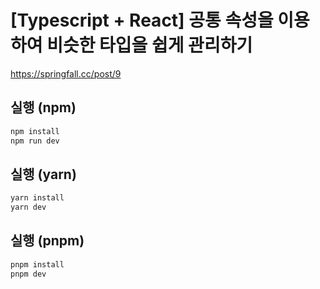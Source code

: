 # [Typescript + React] 공통 속성을 이용하여 비슷한 타입을 쉽게 관리하기

<https://springfall.cc/post/9>

## 실행 (npm)

```bash
npm install
npm run dev
```

## 실행 (yarn)

```bash
yarn install
yarn dev
```

## 실행 (pnpm)

```bash
pnpm install
pnpm dev
```
